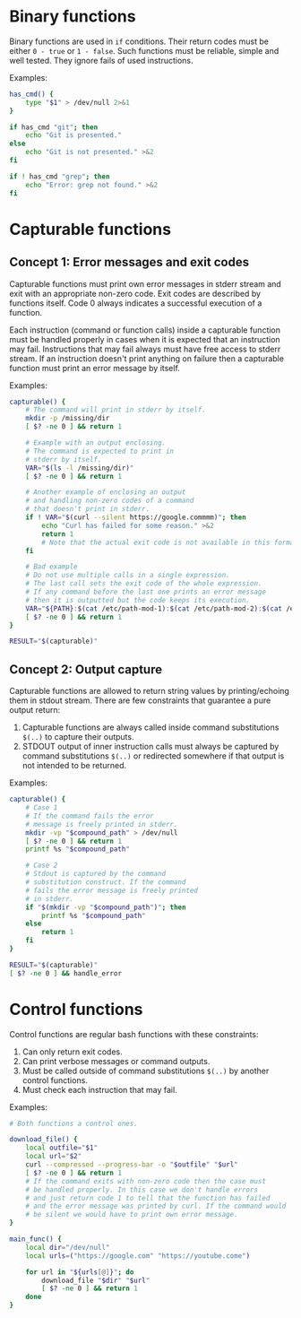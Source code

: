 # Binary functions
Binary functions are used in `if` conditions. Their return codes must be either `0 - true` or `1 - false`. Such functions must be reliable, simple and well tested. They ignore fails of used instructions.

Examples:
```bash
has_cmd() {
	type "$1" > /dev/null 2>&1
}

if has_cmd "git"; then
	echo "Git is presented."
else
	echo "Git is not presented." >&2
fi

if ! has_cmd "grep"; then
	echo "Error: grep not found." >&2
fi
```

# Capturable functions

## Concept 1: Error messages and exit codes
Capturable functions must print own error messages in stderr stream and exit with an appropriate non-zero code. Exit codes are described by functions itself. Code 0 always indicates a successful execution of a function.

Each instruction (command or function calls) inside a capturable function must be handled properly in cases when it is expected that an instruction may fail. Instructions that may fail always must have free access to stderr stream. If an instruction doesn't print anything on failure then a capturable function must print an error message by itself.

Examples:
```bash
capturable() {
	# The command will print in stderr by itself.
	mkdir -p /missing/dir
	[ $? -ne 0 ] && return 1

	# Example with an output enclosing.
	# The command is expected to print in
	# stderr by itself.
	VAR="$(ls -l /missing/dir)"
	[ $? -ne 0 ] && return 1

	# Another example of enclosing an output
	# and handling non-zero codes of a command
	# that doesn't print in stderr.
	if ! VAR="$(curl --silent https://google.commmm)"; then
		echo "Curl has failed for some reason." >&2
		return 1
		# Note that the actual exit code is not available in this format.
	fi

	# Bad example
	# Do not use multiple calls in a single expression.
	# The last call sets the exit code of the whole expression.
	# If any command before the last one prints an error message
	# then it is outputted but the code keeps its execution.
	VAR="${PATH}:$(cat /etc/path-mod-1):$(cat /etc/path-mod-2):$(cat /etc/path-mod-3)"
	[ $? -ne 0 ] && return 1
}

RESULT="$(capturable)"
```

## Concept 2: Output capture
Capturable functions are allowed to return string values by printing/echoing them in stdout stream. There are few constraints that guarantee a pure output return:
1. Capturable functions are always called inside command substitutions `$(..)` to capture their outputs.
2. STDOUT output of inner instruction calls must always be captured by command substitutions `$(..)` or redirected somewhere if that output is not intended to be returned.

Examples:
```bash
capturable() {
	# Case 1
	# If the command fails the error
	# message is freely printed in stderr.
	mkdir -vp "$compound_path" > /dev/null
	[ $? -ne 0 ] && return 1
	printf %s "$compound_path"

	# Case 2
	# Stdout is captured by the command
	# substitution construct. If the command
	# fails the error message is freely printed
	# in stderr.
	if "$(mkdir -vp "$compound_path")"; then
		printf %s "$compound_path"
	else
		return 1
	fi
}

RESULT="$(capturable)"
[ $? -ne 0 ] && handle_error
```


# Control functions
Control functions are regular bash functions with these constraints:
1. Can only return exit codes.
2. Can print verbose messages or command outputs.
3. Must be called outside of command substitutions `$(..)` by another control functions.
4. Must check each instruction that may fail.

Examples:
```bash
# Both functions a control ones.

download_file() {
	local outfile="$1"
	local url="$2"
	curl --compressed --progress-bar -o "$outfile" "$url"
	[ $? -ne 0 ] && return 1
	# If the command exits with non-zero code then the case must
	# be handled properly. In this case we don't handle errors
	# and just return code 1 to tell that the function has failed
	# and the error message was printed by curl. If the command would
	# be silent we would have to print own error message.
}

main_func() {
	local dir="/dev/null"
	local urls=("https://google.com" "https://youtube.come")

	for url in "${urls[@]}"; do
		download_file "$dir" "$url"
		[ $? -ne 0 ] && return 1
	done
}
```